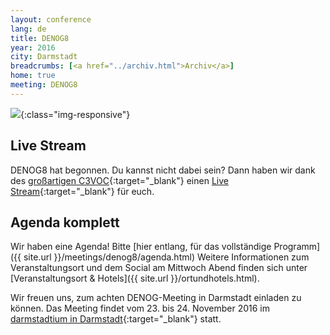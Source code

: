 ```yaml
---
layout: conference
lang: de
title: DENOG8
year: 2016
city: Darmstadt
breadcrumbs: [<a href="../archiv.html">Archiv</a>]
home: true
meeting: DENOG8
---
```

![](/images/meeting-8.jpg){:class="img-responsive"}

## Live Stream

DENOG8 hat begonnen. Du kannst nicht dabei sein? Dann haben wir dank des [großartigen C3VOC](https://c3voc.de/){:target="_blank"} einen [Live Stream](https://streaming.media.ccc.de/denog16/q2/#schedule){:target="_blank"} für euch.

## Agenda komplett

Wir haben eine Agenda! Bitte [hier entlang, für das vollständige Programm]({{ site.url }}/meetings/denog8/agenda.html)
Weitere Informationen zum Veranstaltungsort und dem Social am Mittwoch Abend finden sich unter [Veranstaltungsort & Hotels]({{ site.url }}/ortundhotels.html).

Wir freuen uns, zum achten DENOG-Meeting in Darmstadt einladen zu können. Das Meeting findet vom 23. bis 24. November 2016 im [darmstadtium in Darmstadt](http://www.darmstadtium.de/){:target="_blank"} statt.